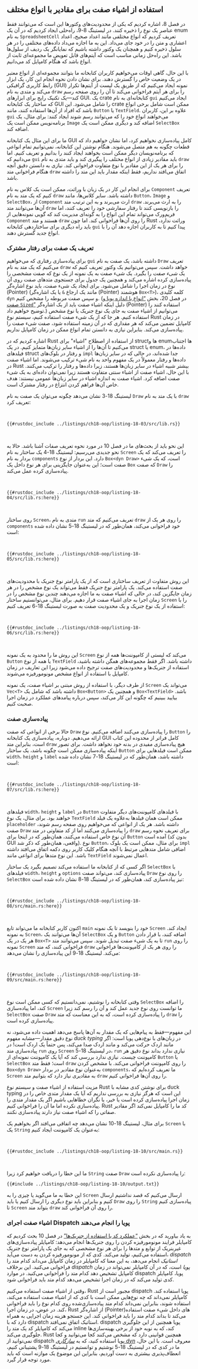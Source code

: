 ## استفاده از اشیاء صفت برای مقادیر با انواع مختلف

در فصل 8، اشاره کردیم که یکی از محدودیت‌های وکتورها این است که می‌توانند فقط عناصر یک نوع را ذخیره کنند. در لیستینگ 8-9، راه‌حلی ایجاد کردیم که در آن یک enum به نام `SpreadsheetCell` تعریف کردیم که انواع مختلفی مانند اعداد صحیح، اعداد اعشاری و متن را در خود جای می‌داد. این به ما اجازه می‌داد داده‌های مختلفی را در هر سلول ذخیره کنیم و همچنان یک وکتور داشته باشیم که نمایانگر یک ردیف از سلول‌ها باشد. این راه‌حل زمانی مناسب است که آیتم‌های قابل تعویض ما مجموعه‌ای ثابت از انواع باشد که هنگام کامپایل کد می‌دانیم.

با این حال، گاهی اوقات می‌خواهیم کاربران کتابخانه ما بتوانند مجموعه‌ای از انواع معتبر در یک وضعیت خاص را گسترش دهند. برای نشان دادن نحوه انجام این کار، یک ابزار رابط کاربری گرافیکی (GUI) نمونه ایجاد می‌کنیم که از طریق یک لیست از آیتم‌ها تکرار می‌کند و متدی به نام `draw` را برای هر آیتم فراخوانی می‌کند تا آن را روی صفحه رسم کند—یک تکنیک رایج برای ابزارهای GUI. یک crate کتابخانه‌ای به نام `gui` ایجاد می‌کنیم که ساختار یک کتابخانه GUI را شامل می‌شود. این crate ممکن است شامل برخی انواع باشد که افراد از آن‌ها استفاده کنند، مانند `Button` یا `TextField`. علاوه بر این، کاربران `gui` می‌خواهند انواع خود را که می‌توانند رسم شوند ایجاد کنند: برای مثال، یک برنامه‌نویس ممکن است یک `Image` اضافه کند و دیگری ممکن است یک `SelectBox` اضافه کند.

ما برای این مثال یک کتابخانه GUI کامل پیاده‌سازی نخواهیم کرد، اما نشان خواهیم داد که قطعات چگونه به هم متصل می‌شوند. هنگام نوشتن این کتابخانه، نمی‌توانیم تمام انواعی که برنامه‌نویسان دیگر ممکن است بخواهند ایجاد کنند را بدانیم و تعریف کنیم. اما می‌دانیم که `gui` باید مقادیر زیادی از انواع مختلف را پیگیری کند و باید متدی به نام `draw` را برای هر یک از این مقادیر با نوع متفاوت فراخوانی کند. نیازی به دانستن دقیق آنچه هنگام فراخوانی متد `draw` اتفاق می‌افتد نداریم، فقط اینکه مقدار باید این متد را داشته باشد.

برای انجام این کار در یک زبان با وراثت، ممکن است یک کلاس به نام `Component` تعریف کنیم که یک متد به نام `draw` داشته باشد. سایر کلاس‌ها، مانند `Button`، `Image` و `SelectBox`، از `Component` ارث می‌برند و به این ترتیب متد `draw` را به ارث می‌برند. آن‌ها می‌توانند متد `draw` را بازنویسی کنند تا رفتار سفارشی خود را تعریف کنند، اما فریم‌ورک می‌تواند تمام این انواع را به گونه‌ای مدیریت کند که گویی نمونه‌هایی از `Component` هستند و متد `draw` را روی آن‌ها فراخوانی کند. اما چون Rust وراثت ندارد، باید راه دیگری برای ساختاردهی کتابخانه `gui` پیدا کنیم تا به کاربران اجازه دهد آن را با انواع جدید گسترش دهند.

### تعریف یک صفت برای رفتار مشترک

برای پیاده‌سازی رفتاری که می‌خواهیم `gui` داشته باشد، یک صفت به نام `Draw` تعریف می‌کنیم که یک متد به نام `draw` خواهد داشت. سپس می‌توانیم یک وکتور تعریف کنیم که یک _شیء صفت_ را بگیرد. یک شیء صفت به یک نمونه از یک نوع که صفت مشخصی را پیاده‌سازی کرده اشاره می‌کند و همچنین یک جدول برای جستجوی متدهای صفت روی آن نوع در زمان اجرا را شامل می‌شود. برای ایجاد یک شیء صفت، باید نوع اشاره‌گر (Pointer) (مانند یک ارجاع `&` یا یک اشاره‌گر (Pointer) هوشمند `Box<T>`)، کلمه کلیدی `dyn` و سپس صفت مربوطه را مشخص کنیم. (در فصل 20، بخش [“انواع با اندازه پویا و صفت `Sized`”][dynamically-sized]<!-- ignore --> دلیل اینکه اشیاء صفت باید از یک اشاره‌گر (Pointer) استفاده کنند را توضیح خواهیم داد.) می‌توانیم از اشیاء صفت به جای یک نوع جنریک یا نوع مشخص استفاده کنیم. هر جا که از یک شیء صفت استفاده کنیم، سیستم نوع Rust در زمان کامپایل تضمین می‌کند که هر مقداری که در آن زمینه استفاده شود، صفت شیء صفت را پیاده‌سازی می‌کند. بنابراین نیازی به دانستن تمام انواع ممکن در زمان کامپایل نداریم.

اشاره کردیم که در Rust از استفاده از اصطلاح "اشیاء" برای structها و enumها اجتناب می‌کنیم تا آن‌ها را از اشیاء سایر زبان‌ها متمایز کنیم. در یک struct یا enum، داده‌ها در فیلدهای struct و رفتار در بلوک‌های `impl` جدا شده‌اند، در حالی که در سایر زبان‌ها داده‌ها و رفتار معمولاً در یک مفهوم واحد به نام شیء ترکیب می‌شوند. اما اشیاء صفت در Rust بیشتر شبیه اشیاء در سایر زبان‌ها هستند، زیرا داده‌ها و رفتار را ترکیب می‌کنند. با این حال، اشیاء صفت از اشیاء سنتی متفاوت هستند زیرا نمی‌توان داده‌ای به یک شیء صفت اضافه کرد. اشیاء صفت به اندازه اشیاء در سایر زبان‌ها عمومی نیستند: هدف خاص آن‌ها فراهم کردن انتزاع در رفتار مشترک است.

لیستینگ 18-3 نشان می‌دهد چگونه می‌توان یک صفت به نام `Draw` با یک متد به نام `draw` تعریف کرد:

<Listing number="18-3" file-name="src/lib.rs" caption="Definition of the `Draw` trait">

```rust,noplayground
{{#rustdoc_include ../listings/ch18-oop/listing-18-03/src/lib.rs}}
```

</Listing>

این نحو باید از بحث‌های ما در فصل 10 در مورد نحوه تعریف صفات آشنا باشد. حالا به نحو جدیدی می‌رسیم: لیستینگ 18-4 یک ساختار به نام `Screen` را تعریف می‌کند که یک بردار به نام `components` دارد. این بردار از نوع `Box<dyn Draw>` است، که یک شیء صفت است؛ این به‌عنوان جایگزینی برای هر نوع داخل یک `Box` که صفت `Draw` را پیاده‌سازی کرده عمل می‌کند.

<Listing number="18-4" file-name="src/lib.rs" caption="تعریف ساختار `Screen` با یک فیلد `components` که یک بردار از اشیاء صفت را نگه می‌دارد که صفت `Draw` را پیاده‌سازی کرده‌اند">

```rust,noplayground
{{#rustdoc_include ../listings/ch18-oop/listing-18-04/src/lib.rs:here}}
```

</Listing>

روی ساختار `Screen`، متدی به نام `run` تعریف می‌کنیم که متد `draw` را روی هر یک از `components` خود فراخوانی می‌کند، همان‌طور که در لیستینگ 18-5 نشان داده شده است:

<Listing number="18-5" file-name="src/lib.rs" caption="متد `run` روی `Screen` که متد `draw` را روی هر کامپوننت فراخوانی می‌کند">

```rust,noplayground
{{#rustdoc_include ../listings/ch18-oop/listing-18-05/src/lib.rs:here}}
```

</Listing>

این روش متفاوت از تعریف ساختاری است که از یک پارامتر نوع جنریک با محدودیت‌های صفت استفاده می‌کند. یک پارامتر نوع جنریک فقط می‌تواند یک نوع مشخص را در هر زمان جایگزین کند، در حالی که اشیاء صفت به ما اجازه می‌دهند چندین نوع مشخص را در زمان اجرا به جای اشیاء صفت قرار دهیم. برای مثال، می‌توانستیم ساختار `Screen` را با استفاده از یک نوع جنریک و یک محدودیت صفت به صورت لیستینگ 18-6 تعریف کنیم:

<Listing number="18-6" file-name="src/lib.rs" caption="یک پیاده‌سازی جایگزین برای ساختار `Screen` و متد `run` آن با استفاده از جنریک‌ها و محدودیت‌های صفت">

```rust,noplayground
{{#rustdoc_include ../listings/ch18-oop/listing-18-06/src/lib.rs:here}}
```

</Listing>

این روش ما را محدود به یک نمونه `Screen` می‌کند که لیستی از کامپوننت‌ها همه از نوع `Button` یا همه از نوع `TextField` داشته باشد. اگر فقط مجموعه‌های همگن داشته باشید، استفاده از جنریک‌ها و محدودیت‌های صفت ترجیح داده می‌شود زیرا این تعاریف در زمان کامپایل با استفاده از انواع مشخص مونومورفیزه می‌شوند.

از طرف دیگر، با استفاده از روش مبتنی بر اشیاء صفت، یک نمونه `Screen` می‌تواند یک `Vec<T>` داشته باشد که شامل یک `Box<Button>` و همچنین یک `Box<TextField>` باشد. بیایید ببینیم که چگونه این کار می‌کند، سپس درباره پیامدهای عملکرد در زمان اجرا صحبت کنیم.

### پیاده‌سازی صفت

حالا برخی از انواعی که صفت `Draw` را پیاده‌سازی می‌کنند اضافه می‌کنیم. نوع `Button` را ارائه می‌دهیم. دوباره، پیاده‌سازی یک کتابخانه GUI کامل فراتر از محدوده این کتاب است، بنابراین متد `draw` هیچ پیاده‌سازی مفیدی در بدنه خود نخواهد داشت. برای تصور اینکه پیاده‌سازی ممکن است چگونه باشد، یک ساختار `Button` ممکن است فیلدهایی برای `width`، `height` و `label` داشته باشد، همان‌طور که در لیستینگ 18-7 نشان داده شده است:

<Listing number="18-7" file-name="src/lib.rs" caption="یک ساختار `Button` که صفت `Draw` را پیاده‌سازی می‌کند">

```rust,noplayground
{{#rustdoc_include ../listings/ch18-oop/listing-18-07/src/lib.rs:here}}
```

</Listing>

فیلدهای `width`، `height` و `label` در `Button` با فیلدهای کامپوننت‌های دیگر متفاوت خواهند بود. برای مثال، یک نوع `TextField` ممکن است همان فیلدها به‌علاوه یک فیلد `placeholder` داشته باشد. هر یک از انواعی که می‌خواهیم روی صفحه رسم شوند، صفت `Draw` را پیاده‌سازی می‌کنند اما از کد متفاوتی در متد `draw` برای تعریف نحوه رسم آن نوع خاص استفاده می‌کنند، همان‌طور که در اینجا برای `Button` آمده است (بدون کد GUI واقعی، همان‌طور که ذکر شد). نوع `Button`، برای مثال، ممکن است یک بلوک `impl` اضافی شامل متدهایی مرتبط با آنچه هنگام کلیک کاربر روی دکمه اتفاق می‌افتد داشته باشد. این نوع متدها برای انواعی مانند `TextField` اعمال نمی‌شوند.


اگر کسی که از کتابخانه ما استفاده می‌کند تصمیم بگیرد یک ساختار `SelectBox` با فیلدهای `width`، `height` و `options` پیاده‌سازی کند، می‌تواند صفت `Draw` را روی نوع `SelectBox` نیز پیاده‌سازی کند، همان‌طور که در لیستینگ 18-8 نشان داده شده است:

<Listing number="18-8" file-name="src/main.rs" caption="یک crate دیگر که از `gui` استفاده می‌کند و صفت `Draw` را روی یک ساختار `SelectBox` پیاده‌سازی می‌کند">

```rust,ignore
{{#rustdoc_include ../listings/ch18-oop/listing-18-08/src/main.rs:here}}
```

</Listing>

اکنون کاربر کتابخانه ما می‌تواند تابع `main` خود را بنویسد تا یک نمونه `Screen` ایجاد کند. به نمونه `Screen`، آن‌ها می‌توانند یک `SelectBox` و یک `Button` اضافه کنند، با قرار دادن هر یک در یک `Box<T>` تا به یک شیء صفت تبدیل شوند. سپس می‌توانند متد `run` را روی نمونه `Screen` فراخوانی کنند، که متد `draw` را روی هر یک از کامپوننت‌ها فراخوانی می‌کند. لیستینگ 18-9 این پیاده‌سازی را نشان می‌دهد:

<Listing number="18-9" file-name="src/main.rs" caption="استفاده از اشیاء صفت برای ذخیره مقادیری با انواع مختلف که یک صفت یکسان را پیاده‌سازی می‌کنند">

```rust,ignore
{{#rustdoc_include ../listings/ch18-oop/listing-18-09/src/main.rs:here}}
```

</Listing>

وقتی کتابخانه را نوشتیم، نمی‌دانستیم که کسی ممکن است نوع `SelectBox` را اضافه کند، اما پیاده‌سازی `Screen` ما توانست روی نوع جدید عمل کند و آن را رسم کند زیرا `SelectBox` صفت `Draw` را پیاده‌سازی کرده است، که به این معناست که متد `draw` را پیاده‌سازی کرده است.

این مفهوم—فقط به پیام‌هایی که یک مقدار به آن‌ها پاسخ می‌دهد اهمیت داده می‌شود، نه نوع دقیق مقدار—مشابه مفهوم _duck typing_ در زبان‌های با نوع‌دهی پویا است: اگر مانند اردک حرکت می‌کند و مانند اردک صدا می‌کند، پس حتماً یک اردک است! در پیاده‌سازی متد `run` روی `Screen` در لیستینگ 18-5، `run` نیازی ندارد بداند نوع دقیق هر کامپوننت چیست. نیازی ندارد بررسی کند که آیا یک کامپوننت نمونه‌ای از `Button` یا `SelectBox` است؛ فقط متد `draw` را روی کامپوننت فراخوانی می‌کند. با مشخص کردن `Box<dyn Draw>` به‌عنوان نوع مقادیر در بردار `components`، ما تعریف کرده‌ایم که `Screen` به مقادیری نیاز دارد که بتوانیم متد `draw` را روی آن‌ها فراخوانی کنیم.

مزیت استفاده از اشیاء صفت و سیستم نوع Rust برای نوشتن کدی مشابه با duck typing این است که هرگز نیازی به بررسی نداریم که آیا یک مقدار متدی خاص را در زمان اجرا پیاده‌سازی کرده است یا خیر، یا نگران خطاهایی باشیم اگر یک مقدار متدی را پیاده‌سازی نکرده اما ما آن را فراخوانی کنیم. Rust کد ما را کامپایل نمی‌کند اگر مقادیر صفاتی را که اشیاء صفت نیاز دارند پیاده‌سازی نکنند.

برای مثال، لیستینگ 18-10 نشان می‌دهد چه اتفاقی می‌افتد اگر بخواهیم یک `Screen` با یک `String` به‌عنوان یک کامپوننت ایجاد کنیم:

<Listing number="18-10" file-name="src/main.rs" caption="تلاش برای استفاده از نوعی که صفت شیء صفت را پیاده‌سازی نکرده است">

```rust,ignore,does_not_compile
{{#rustdoc_include ../listings/ch18-oop/listing-18-10/src/main.rs}}
```

</Listing>

ما این خطا را دریافت خواهیم کرد زیرا `String` صفت `Draw` را پیاده‌سازی نکرده است:

```console
{{#include ../listings/ch18-oop/listing-18-10/output.txt}}
```

این خطا به ما می‌گوید یا چیزی را به `Screen` ارسال می‌کنیم که قصد نداشتیم ارسال کنیم و بنابراین باید نوع دیگری را ارسال کنیم یا باید `Draw` را روی `String` پیاده‌سازی کنیم تا `Screen` بتواند متد `draw` را روی آن فراخوانی کند.

### اشیاء صفت اجرای Dispatch پویا را انجام می‌دهند

به یاد بیاورید که در بخش [“عملکرد کد با استفاده از جنریک‌ها”][performance-of-code-using-generics]<!-- ignore --> در فصل 10 بحث کردیم که کامپایلر فرایند مونومورفیزه کردن را روی جنریک‌ها انجام می‌دهد: کامپایلر پیاده‌سازی‌های غیربنریک از توابع و متدها را برای هر نوع مشخصی که به جای یک پارامتر نوع جنریک استفاده می‌کنیم، تولید می‌کند. کدی که از مونومورفیزه کردن به دست می‌آید، _dispatch استاتیک_ انجام می‌دهد، به این معنا که کامپایلر در زمان کامپایل می‌داند کدام متد را فراخوانی می‌کنید. این برخلاف _dispatch پویا_ است، که در آن کامپایلر نمی‌تواند در زمان کامپایل تشخیص دهد کدام متد را فراخوانی می‌کنید. در موارد dispatch پویا، کامپایلر کدی تولید می‌کند که در زمان اجرا تشخیص می‌دهد کدام متد باید فراخوانی شود.

وقتی از اشیاء صفت استفاده می‌کنیم، Rust مجبور است از dispatch پویا استفاده کند. کامپایلر نمی‌داند که چه نوع‌هایی ممکن است با کدی که از اشیاء صفت استفاده می‌کند، استفاده شوند، بنابراین نمی‌داند کدام متد پیاده‌سازی‌شده روی کدام نوع را باید فراخوانی کند. در عوض، در زمان اجرا، Rust از اشاره‌گر (Pointer)های داخل شیء صفت استفاده می‌کند تا بداند کدام متد را باید فراخوانی کند. این جستجو هزینه زمان اجرایی به همراه دارد که با dispatch استاتیک اتفاق نمی‌افتد. dispatch پویا همچنین از این جلوگیری می‌کند که کامپایلر کد یک متد را inline کند، که به نوبه خود از برخی بهینه‌سازی‌ها جلوگیری می‌کند. Rust همچنین قوانینی دارد که مشخص می‌کنند کجا می‌توانید و کجا نمی‌توانید از dispatch پویا استفاده کنید، که به [_سازگاری dyn_][dyn-compatibility] معروف است. با این حال، ما در کدی که در لیستینگ 18-5 نوشتیم و توانستیم در لیستینگ 18-9 پشتیبانی کنیم، انعطاف‌پذیری بیشتری به دست آوردیم، بنابراین این موضوع یک موازنه است که باید مورد توجه قرار گیرد.

[performance-of-code-using-generics]: ch10-01-syntax.html#performance-of-code-using-generics
[dynamically-sized]: ch20-03-advanced-types.html#dynamically-sized-types-and-the-sized-trait
[dyn-compatibility]: https://doc.rust-lang.org/reference/items/traits.html#dyn-compatibility
